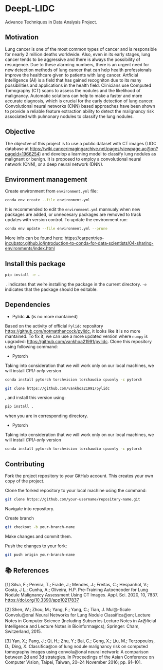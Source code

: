 # DeepL-LIDC

Advance Techniques in Data Analysis Project.

## Motivation

Lung cancer is one of the most common types of cancer and is responsible for nearly 2 million deaths worldwide. Also, even in its early stages, lung cancer tends to be aggressive and there is always the possibility of resurgence. Due to these alarming numbers, there is an urgent need for new detection methods of lung cancer that can help health professionals improve the healthcare given to patients with lung cancer. Artficial Intelligence (AI) is a field that has gained recogniton due to its many possibilities and applications in the health field. Clinicians use Computed Tomography (CT) scans to assess the nodules and the likelihood of malignancy. Automatic solutions can help to make a faster and more accurate diagnosis, which is crucial for the early detection of lung cancer. Convolutional neural networks (CNN) based approaches have been shown to provide a reliable feature extraction ability to detect the malignancy risk associated with pulmonary nodules to classify the lung nodules.

## Objective

The objectve of this project is to use a public dataset with CT images (LIDC database
at <https://wiki.cancerimagingarchive.net/pages/viewpage.ac@on?pageId=1966254>) and develop a
learning model to classify lung nodules as malignant or benign. It is proposed to employ a convolutional neural network (CNN), or a deep neural network (DNN).

## Environment management

Create environment from `environment.yml` file:

```bash
conda env create --file environment.yml
```

It is recommended to edit the `environment.yml` mannualy when new packages are added, or unnecesary packages are removed to track updates with version control. To update the environment run:

```bash
conda env update --file environment.yml --prune
```

More info can be found here: <https://carpentries-incubator.github.io/introduction-to-conda-for-data-scientists/04-sharing-environments/index.html>

## Install this package

```bash
pip install -e .
```

`.` indicates that we’re installing the package in the current directory. `-e` indicates that the package should be editable.

## Dependencies

- Pylidc ⚠️ (is no more mantained)

Based on the activity of official `Pylidc` repository <https://github.com/notmatthancock/pylidc>, it looks like it is no more mantained. To fix it, we can use a more updated version where `numpy` is upgraded: <https://github.com/vankhoa21991/pylidc>. Clone this repository using following command:

- Pytorch

Taking into consideration that we will work only on our local machines, we will install *CPU-only* version

```bash
conda install pytorch torchvision torchaudio cpuonly -c pytorch
```

```bash
git clone https://github.com/vankhoa21991/pylidc
```

, and install this version using:

```bash
pip install .
```
when you are in corresponding directory.

- Pytorch

Taking into consideration that we will work only on our local machines, we will install *CPU-only* version

```bash
conda install pytorch torchvision torchaudio cpuonly -c pytorch
```


## Contributing

Fork the project repository to your GitHub account. This creates your own copy of the project.

Clone the forked repository to your local machine using the command:

```bash
git clone https://github.com/your-username/repository-name.git
```

Navigate into repository.

Create branch

```bash
git checkout -b your-branch-name
```

Make changes and commit them.

Push the changes to your fork:

```bash
git push origin your-branch-name
```

## 📚 References

[1] Silva, F.; Pereira, T.; Frade, J.; Mendes, J.; Freitas, C.; Hespanhol, V.; Costa, J L.; Cunha, A.; Oliveira, H.P. Pre-Training Autoencoder for Lung Nodule Malignancy Assessment Using CT Images. Appl. Sci. 2020, 10, 7837. <https://doi.org/10.3390/app10217837>

[2] Shen, W.; Zhou, M.; Yang, F.; Yang, C.; Tian, J. Mul@-Scale Convolu@onal Neural Networks for Lung Nodule Classiﬁca@on; Lecture Notes in Computer Science (Including Subseries Lecture Notes in Ar@ﬁcial Intelligence and Lecture Notes in Bioinforma@cs); Springer: Cham, Switzerland, 2015.

[3] Yan, X.; Pang, J.; Qi, H.; Zhu, Y.; Bai, C.; Geng, X.; Liu, M.; Terzopoulos, D.; Ding, X. Classiﬁca@on of lung nodule malignancy risk on computed tomography images using convolu@onal neural network: A comparison between 2d and 3d strategies. In Proceedings of the Asian Conference on Computer Vision, Taipei, Taiwan, 20–24 November 2016; pp. 91–101.
